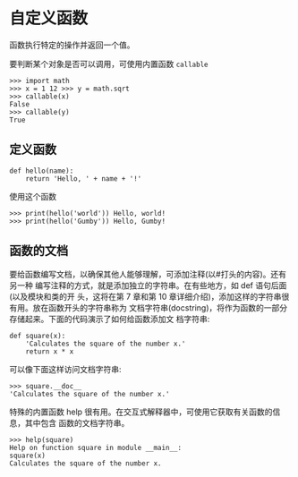# 自定义函数

函数执行特定的操作并返回一个值。

要判断某个对象是否可以调用，可使用内置函数 `callable`

```python3
>>> import math
>>> x = 1 12 >>> y = math.sqrt
>>> callable(x)
False
>>> callable(y)
True
```

## 定义函数

```python3
def hello(name):
    return 'Hello, ' + name + '!'
```

使用这个函数

```python3
>>> print(hello('world')) Hello, world!
>>> print(hello('Gumby')) Hello, Gumby!
```

## 函数的文档

要给函数编写文档，以确保其他人能够理解，可添加注释(以#打头的内容)。还有另一种 编写注释的方式，就是添加独立的字符串。在有些地方，如 def 语句后面(以及模块和类的开 头，这将在第 7 章和第 10 章详细介绍)，添加这样的字符串很有用。放在函数开头的字符串称为 文档字符串(docstring)，将作为函数的一部分存储起来。下面的代码演示了如何给函数添加文 档字符串:

```python3
def square(x):
    'Calculates the square of the number x.'
    return x * x
```

可以像下面这样访问文档字符串:

```python3
>>> square.__doc__
'Calculates the square of the number x.'
```

特殊的内置函数 help 很有用。在交互式解释器中，可使用它获取有关函数的信息，其中包含 函数的文档字符串。

```python3
>>> help(square)
Help on function square in module __main__:
square(x)
Calculates the square of the number x.
```

<script>
function run(target) {
    if (window.runner == undefined) {
        alert('在APP版本中才可以运行')
        return
    }

    if (target.innerHTML == '收起') {
        target.innerHTML = '运行'
        target.parentElement.getElementsByTagName('pre').item(0).style.display = 'none'
    } else {
        target.innerHTML = '收起'
        code = target.parentElement.parentElement.getElementsByTagName('code').item(0).innerText
        result = window.runner(code,'python')
        target.parentElement.getElementsByTagName('code').item(0).innerHTML = result
        target.parentElement.getElementsByTagName('pre').item(0).style.display = 'block'
    }
}
</script>
